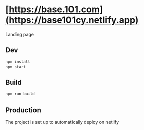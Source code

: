 # [https://base.101.com](https://base101cy.netlify.app)

Landing page

## Dev
```bash
npm install
npm start
```

## Build

```bash
npm run build
```

## Production 

The project is set up to automatically deploy on netlify
